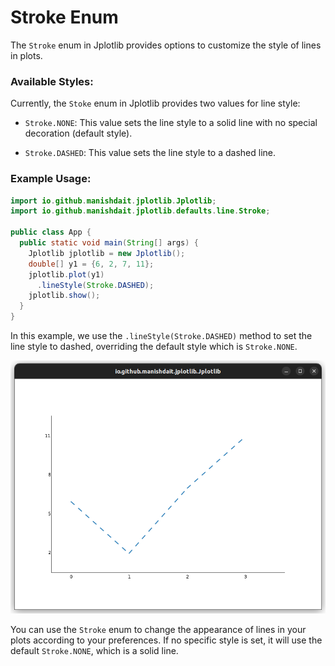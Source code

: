 # Stroke Enum

The `Stroke` enum in Jplotlib provides options to customize the style of lines in plots.

### Available Styles:

Currently, the `Stoke` enum in Jplotlib provides two values for line style:

- `Stroke.NONE`: This value sets the line style to a solid line with no special decoration (default style).

- `Stroke.DASHED`: This value sets the line style to a dashed line.

### Example Usage:

```java
import io.github.manishdait.jplotlib.Jplotlib;
import io.github.manishdait.jplotlib.defaults.line.Stroke;

public class App {
  public static void main(String[] args) {
    Jplotlib jplotlib = new Jplotlib();
    double[] y1 = {6, 2, 7, 11};
    jplotlib.plot(y1)
      .lineStyle(Stroke.DASHED);
    jplotlib.show();
  }
}
```

In this example, we use the `.lineStyle(Stroke.DASHED)` method to set the line style to dashed, overriding the default style which is `Stroke.NONE`.

<img src="assets/plot/plot_EG4.png" alt="base_color_eg1.png" width="620px">

You can use the `Stroke` enum to change the appearance of lines in your plots according to your preferences. If no specific style is set, it will use the default `Stroke.NONE`, which is a solid line.